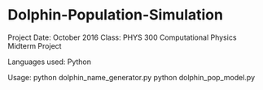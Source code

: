 # Dolphin-Population-Simulation

Project Date: October 2016
Class: PHYS 300 Computational Physics
Midterm Project


Languages used: Python

Usage: python dolphin_name_generator.py
        python dolphin_pop_model.py
